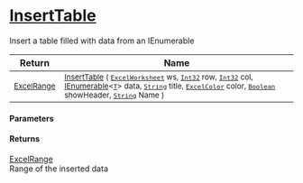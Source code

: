 # [InsertTable](./ExcelHelper-100664102.md)

Insert a table filled with data from an IEnumerable

| Return | Name | 
| --- | --- | 
| <sub>[ExcelRange](./ExcelHelper-100664102.md)</sub>| <sub>[InsertTable](./ExcelHelper-100664102.md) ( [`ExcelWorksheet`](./ExcelHelper-100664102.md) ws, [`Int32`](https://docs.microsoft.com/en-us/dotnet/api/System.Int32) row, [`Int32`](https://docs.microsoft.com/en-us/dotnet/api/System.Int32) col, [IEnumerable](https://docs.microsoft.com/en-us/dotnet/api/System.Collections.Ienumerable)\<[`T`](./ExcelHelper-100664102.md)> data, [`String`](https://docs.microsoft.com/en-us/dotnet/api/System.String) title, [`ExcelColor`](./../Excel/ExcelColor.md) color, [`Boolean`](https://docs.microsoft.com/en-us/dotnet/api/System.Boolean) showHeader, [`String`](https://docs.microsoft.com/en-us/dotnet/api/System.String) Name )</sub>| <br>


#### Parameters

#### Returns
[ExcelRange](./ExcelHelper-100664102.md)<br>
Range of the inserted data